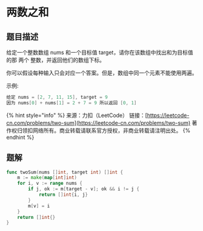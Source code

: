 # 两数之和

## 题目描述

给定一个整数数组 nums 和一个目标值 target，请你在该数组中找出和为目标值的那 两个 整数，并返回他们的数组下标。

你可以假设每种输入只会对应一个答案。但是，数组中同一个元素不能使用两遍。

示例:

```go
给定 nums = [2, 7, 11, 15], target = 9
因为 nums[0] + nums[1] = 2 + 7 = 9 所以返回 [0, 1]
```

{% hint style="info" %}
来源：力扣（LeetCode） 链接：[https://leetcode-cn.com/problems/two-sum](https://leetcode-cn.com/problems/two-sum) 著作权归领扣网络所有。商业转载请联系官方授权，非商业转载请注明出处。
{% endhint %}

## 题解

```go
func twoSum(nums []int, target int) []int {
	m := make(map[int]int)
	for i, v := range nums {
		if j, ok := m[target - v]; ok && i != j {
			return []int{i, j}
		}
		m[v] = i
	}
	return []int{}
}
```

